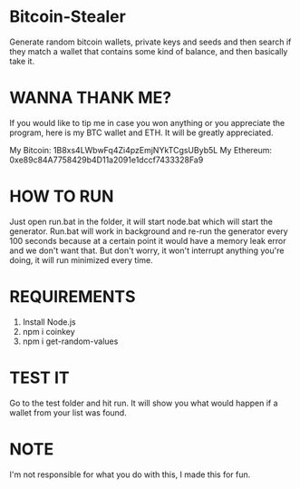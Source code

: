 # Bitcoin-Stealer
Generate random bitcoin wallets, private keys and seeds and then search if they match a wallet that contains some kind of balance, and then basically take it.

# WANNA THANK ME?
If you would like to tip me in case you won anything or you appreciate the program, here is my BTC wallet and ETH. It will be greatly appreciated.

My Bitcoin: 1B8xs4LWbwFq4Zi4pzEmjNYkTCgsUByb5L
My Ethereum: 0xe89c84A7758429b4D11a2091e1dccf7433328Fa9

# HOW TO RUN
Just open run.bat in the folder, it will start node.bat which will start the generator. Run.bat will work in background and re-run the generator every 100 seconds because at a certain point it would have a memory leak error and we don't want that. But don't worry, it won't interrupt anything you're doing, it will run minimized every time.

# REQUIREMENTS
1. Install Node.js
2. npm i coinkey
3. npm i get-random-values

# TEST IT
Go to the test folder and hit run. It will show you what would happen if a wallet from your list was found.

# NOTE
I'm not responsible for what you do with this, I made this for fun.
